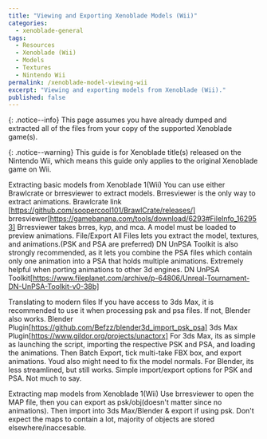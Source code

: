 ```yaml
---
title: "Viewing and Exporting Xenoblade Models (Wii)"
categories:
  - xenoblade-general
tags:
  - Resources
  - Xenoblade (Wii)
  - Models
  - Textures
  - Nintendo Wii
permalink: /xenoblade-model-viewing-wii
excerpt: "Viewing and exporting models from Xenoblade (Wii)."
published: false
---
```


{: .notice--info}
This page assumes you have already dumped and extracted all of the files from your copy of the supported Xenoblade game(s).

{: .notice--warning}
This guide is for Xenoblade title(s) released on the Nintendo Wii, which means this guide only applies to the original Xenoblade game on Wii.

Extracting basic models from Xenoblade 1(Wii)
You can use either Brawlcrate or brresviewer to extract models. Brresviewer is the only way to extract animations.
Brawlcrate link [https://github.com/soopercool101/BrawlCrate/releases/]
brresviewer[https://gamebanana.com/tools/download/6293#FileInfo_162953]
Brresviewer takes brres, kyp, and mca. A model must be loaded to preview animations.
File/Export All Files lets you extract the model, textures, and animations.(PSK and PSA are preferred)
DN UnPSA Toolkit is also strongly recommended, as it lets you combine the PSA files which contain only one animation into a PSA that holds multiple animations. Extremely helpful when porting animations to other 3d engines.
DN UnPSA Toolkit[https://www.fileplanet.com/archive/p-64806/Unreal-Tournament-DN-UnPSA-Toolkit-v0-38b]

Translating to modern files
If you have access to 3ds Max, it is recommended to use it when processing psk and psa files. If not, Blender also works.
Blender Plugin[https://github.com/Befzz/blender3d_import_psk_psa]
3ds Max Plugin[https://www.gildor.org/projects/unactorx]
For 3ds Max, its as simple as launching the script, importing the respective PSK and PSA, and loading the animations.
Then Batch Export, tick multi-take FBX box, and export animations. Youd also might need to fix the model normals.
For Blender, its less streamlined, but still works. Simple import/export options for PSK and PSA. Not much to say.

Extracting map models from Xenoblade 1(Wii)
Use brresviewer to open the MAP file, then you can export as psk/obj(doesn't matter since no animations).
Then import into 3ds Max/Blender & export if using psk. Don't expect the maps to contain a lot, majority of objects are stored elsewhere/inaccesable.
